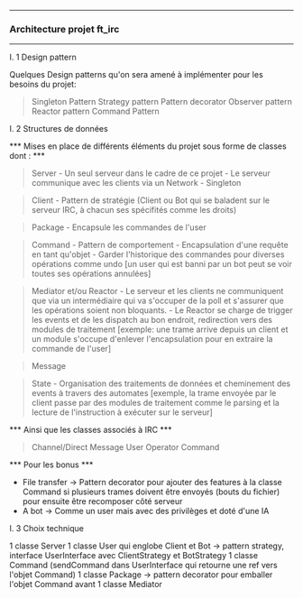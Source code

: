 ----------------------------------
### Architecture projet ft_irc ###
----------------------------------

I. 1 Design pattern

Quelques Design patterns qu'on sera amené à implémenter pour les besoins du projet:

> Singleton Pattern
> Strategy pattern
> Pattern decorator
> Observer pattern
> Reactor pattern
> Command Pattern

I. 2 Structures de données

*** Mises en place de différents éléments du projet sous forme de classes dont : ***

> Server
	- Un seul serveur dans le cadre de ce projet
	- Le serveur communique avec les clients via un Network
	- Singleton

> Client
	- Pattern de stratégie (Client ou Bot qui se baladent sur le serveur IRC, à chacun ses spécifités comme les droits)

> Package
	- Encapsule les commandes de l'user

> Command 
	- Pattern de comportement
	- Encapsulation d'une requête en tant qu'objet
	- Garder l'historique des commandes pour diverses opérations comme undo [un user qui est banni par un bot peut se voir toutes ses opérations annulées]

> Mediator et/ou Reactor
	- Le serveur et les clients ne communiquent que via un intermédiaire qui va s'occuper de la poll et s'assurer que les opérations soient non bloquants.
	- Le Reactor se charge de trigger les events et de les dispatch au bon endroit, redirection vers des modules de traitement [exemple: une trame arrive depuis un client et un module s'occupe d'enlever l'encapsulation pour en extraire la commande de l'user]

> Message

> State
	- Organisation des traitements de données et cheminement des events à travers des automates [exemple, la trame envoyée par le client passe par des modules de traitement comme le parsing et la lecture de l'instruction à exécuter sur le serveur]

*** Ainsi que les classes associés à IRC ***

> Channel/Direct Message
> User
> Operator
> Command

*** Pour les bonus ***

- File transfer -> Pattern decorator pour ajouter des features à la classe Command si plusieurs trames doivent être envoyés (bouts du fichier) pour ensuite être recomposer côté serveur
- A bot -> Comme un user mais avec des privilèges et doté d'une IA

I. 3 Choix technique

1 classe Server
1 classe User qui englobe Client et Bot -> pattern strategy, interface UserInterface avec ClientStrategy et BotStrategy 
1 classe Command (sendCommand dans UserInterface qui retourne une ref vers l'objet Command)
1 classe Package -> pattern decorator pour emballer l'objet Command avant
1 classe Mediator

